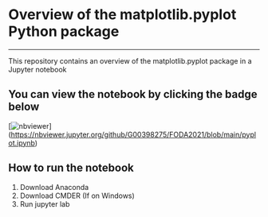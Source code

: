 # Overview of the matplotlib.pyplot Python package
***

This repository contains an overview of the matplotlib.pyplot package in a Jupyter notebook

## You can view the notebook by clicking the badge below

[![nbviewer](https://raw.githubusercontent.com/jupyter/design/master/logos/Badges/nbviewer_badge.svg)]
(https://nbviewer.jupyter.org/github/G00398275/FODA2021/blob/main/pyplot.ipynb)


## How to run the notebook

1. Download Anaconda
2. Download CMDER (If on Windows)
3. Run jupyter lab